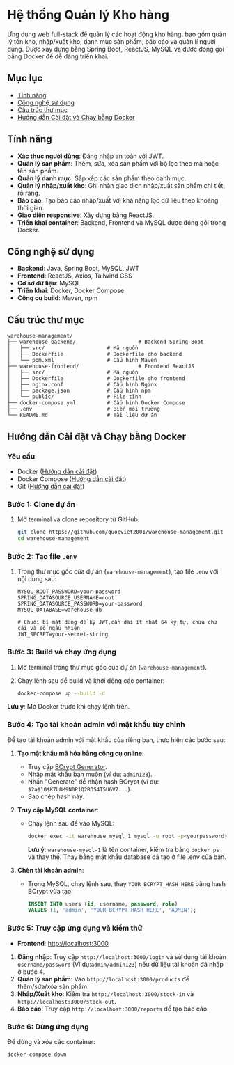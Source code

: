 # Hệ thống Quản lý Kho hàng

Ứng dụng web full-stack để quản lý các hoạt động kho hàng, bao gồm quản lý tồn kho, nhập/xuất kho, danh mục sản phẩm, báo cáo và quản lí người dùng. Được xây dựng bằng Spring Boot, ReactJS, MySQL và được đóng gói bằng Docker để dễ dàng triển khai.

## Mục lục
- [Tính năng](#tính-năng)
- [Công nghệ sử dụng](#công-nghệ-sử-dụng)
- [Cấu trúc thư mục](#cấu-trúc-thư-mục)
- [Hướng dẫn Cài đặt và Chạy bằng Docker](#hướng-dẫn-cài-đặt-và-chạy-bằng-docker)

## Tính năng

- **Xác thực người dùng**: Đăng nhập an toàn với JWT.
- **Quản lý sản phẩm**: Thêm, sửa, xóa sản phẩm với bộ lọc theo mã hoặc tên sản phẩm.
- **Quản lý danh mục**: Sắp xếp các sản phẩm theo danh mục.
- **Quản lý nhập/xuất kho**: Ghi nhận giao dịch nhập/xuất sản phẩm chi tiết, rõ ràng.
- **Báo cáo**: Tạo báo cáo nhập/xuất với khả năng lọc dữ liệu theo khoảng thời gian.
- **Giao diện responsive**: Xây dựng bằng ReactJS.
- **Triển khai container**: Backend, Frontend và MySQL được đóng gói trong Docker.

## Công nghệ sử dụng

- **Backend**: Java, Spring Boot, MySQL, JWT
- **Frontend**: ReactJS, Axios, Tailwind CSS
- **Cơ sở dữ liệu**: MySQL
- **Triển khai**: Docker, Docker Compose
- **Công cụ build**: Maven, npm

## Cấu trúc thư mục

```
warehouse-management/
├── warehouse-backend/                    # Backend Spring Boot
│   ├── src/                    # Mã nguồn
│   ├── Dockerfile              # Dockerfile cho backend
│   └── pom.xml                 # Cấu hình Maven
├── warehouse-frontend/                   # Frontend ReactJS
│   ├── src/                    # Mã nguồn
│   ├── Dockerfile              # Dockerfile cho frontend
│   ├── nginx.conf              # Cấu hình Nginx
│   ├── package.json            # Cấu hình npm
│   └── public/                 # File tĩnh
├── docker-compose.yml          # Cấu hình Docker Compose
├── .env                        # Biến môi trường
└── README.md                   # Tài liệu dự án
```

## Hướng dẫn Cài đặt và Chạy bằng Docker

### Yêu cầu

- Docker ([Hướng dẫn cài đặt](https://docs.docker.com/get-docker/))
- Docker Compose ([Hướng dẫn cài đặt](https://docs.docker.com/compose/install/))
- Git ([Hướng dẫn cài đặt](https://git-scm.com/book/en/v2/Getting-Started-Installing-Git))

### Bước 1: Clone dự án

1. Mở terminal và clone repository từ GitHub:

   ```bash
   git clone https://github.com/quocviet2001/warehouse-management.git
   cd warehouse-management
   ```


### Bước 2: Tạo file `.env`

1. Trong thư mục gốc của dự án (`warehouse-management`), tạo file `.env` với nội dung sau:

   ```plaintext
   MYSQL_ROOT_PASSWORD=your-password
   SPRING_DATASOURCE_USERNAME=root
   SPRING_DATASOURCE_PASSWORD=your-password
   MYSQL_DATABASE=warehouse_db

   # Chuỗi bí mật dùng để ký JWT,cần dài ít nhất 64 ký tự, chứa chữ cái và số ngẫu nhiên
   JWT_SECRET=your-secret-string
   ```

### Bước 3: Build và chạy ứng dụng

1. Mở terminal trong thư mục gốc của dự án (`warehouse-management`).
2. Chạy lệnh sau để build và khởi động các container:

   ```bash
   docker-compose up --build -d
   ```
**Lưu ý**: Mở Docker trước khi chạy lệnh trên.
### Bước 4: Tạo tài khoản admin với mật khẩu tùy chỉnh

Để tạo tài khoản admin với mật khẩu của riêng bạn, thực hiện các bước sau:

1. **Tạo mật khẩu mã hóa bằng công cụ online**:
   - Truy cập [BCrypt Generator](https://bcrypt-generator.com/).
   - Nhập mật khẩu bạn muốn (ví dụ: `admin123`).
   - Nhấn "Generate" để nhận hash BCrypt (ví dụ: `$2a$10$K7L8M9N0P1Q2R3S4T5U6V7...`).
   - Sao chép hash này.
2. **Truy cập MySQL container**:
   - Chạy lệnh sau để vào MySQL:

     ```bash
     docker exec -it warehouse_mysql_1 mysql -u root -p<yourpassword> warehouse_db
     ```

     **Lưu ý**: `warehouse-mysql-1` là tên container, kiểm tra bằng `docker ps` và thay thế. Thay <yourpassword> bằng mật khẩu database đã tạo ở file .env của bạn.

3. **Chèn tài khoản admin**:
   - Trong MySQL, chạy lệnh sau, thay `YOUR_BCRYPT_HASH_HERE` bằng hash BCrypt vừa tạo:

     ```sql
     INSERT INTO users (id, username, password, role) 
     VALUES (1, 'admin', 'YOUR_BCRYPT_HASH_HERE', 'ADMIN');
     ```

### Bước 5: Truy cập ứng dụng và kiểm thử
- **Frontend**: [http://localhost:3000](http://localhost:3000)
1. **Đăng nhập**: Truy cập `http://localhost:3000/login` và sử dụng tài khoản `username/password` (Ví dụ:`admin/admin123`) nếu dữ liệu tài khoản đã nhập ở bước 4.
2. **Quản lý sản phẩm**: Vào `http://localhost:3000/products` để thêm/sửa/xóa sản phẩm.
3. **Nhập/Xuất kho**: Kiểm tra `http://localhost:3000/stock-in` và `http://localhost:3000/stock-out`.
4. **Báo cáo**: Truy cập `http://localhost:3000/reports` để tạo báo cáo.

### Bước 6: Dừng ứng dụng

Để dừng và xóa các container:

```bash
docker-compose down
```

